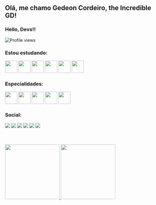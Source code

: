 ## Olá, me chamo Gedeon Cordeiro, the Incredible GD! 
### Hello, Devs!!
<p align="left"> <img src="https://komarev.com/ghpvc/?username=gedeoncordeiro&color=green" alt="Profile views" /> </p>

### Estou estudando:
<img src="https://cdn.jsdelivr.net/gh/devicons/devicon/icons/html5/html5-original.svg" width="40" height="40"/> <img src="https://cdn.jsdelivr.net/gh/devicons/devicon/icons/css3/css3-original.svg" width="40" height="40"/> <img src="https://cdn.jsdelivr.net/gh/devicons/devicon/icons/javascript/javascript-plain.svg" width="40" height="40"/>
 <img src="https://cdn.jsdelivr.net/gh/devicons/devicon/icons/react/react-original-wordmark.svg" width="40" height="40"/>
 <img src="https://cdn.jsdelivr.net/gh/devicons/devicon/icons/nodejs/nodejs-plain.svg" width="40" height="40"/> <img src="https://cdn.jsdelivr.net/gh/devicons/devicon/icons/php/php-plain.svg" width="40" height="40"/>
 <br>
### Especialidades:
<img src="https://cdn.jsdelivr.net/gh/devicons/devicon/icons/photoshop/photoshop-line.svg" width="40" height="40"/> <img src="https://cdn.jsdelivr.net/gh/devicons/devicon/icons/illustrator/illustrator-line.svg" width="40" height="40"/> <img src="https://cdn.jsdelivr.net/gh/devicons/devicon/icons/xd/xd-line.svg" width="40" height="40"/> <img src="https://cdn.jsdelivr.net/gh/devicons/devicon/icons/figma/figma-original.svg" width="40" height="40"/> <img src="https://cdn.jsdelivr.net/gh/devicons/devicon/icons/aftereffects/aftereffects-plain.svg" width="40" height="40"/>
<br>
### Social:
<div>
 <a href="https://api.whatsapp.com/send?phone=5598984623626&text=Ol%C3%A1%20GD!" target="_blank"><img src="https://img.shields.io/badge/Whatsapp-darkgreen?style=for-the-badge&logo=whatsapp&logoColor=white" target="_blank"></a>
 <a href="https://facebook.com/gedeoncordeiro92" target="_blank"><img src="https://img.shields.io/badge/Facebook-blue?style=for-the-badge&logo=facebook&logoColor=white" target="_blank"></a>
<a href="https://www.youtube.com/gedeoncordeiro" target="_blank"><img src="https://img.shields.io/badge/YouTube-FF0000?style=for-the-badge&logo=youtube&logoColor=white" target="_blank"></a>
<a href="https://instagram.com/gedeoncordeiro" target="_blank"><img src="https://img.shields.io/badge/-Instagram-%23E4405F?style=for-the-badge&logo=instagram&logoColor=white" target="_blank"></a>
<!-- <a href="https://www.twitch.tv/seu-usuário-aqui" target="_blank"><img src="https://img.shields.io/badge/Twitch-9146FF?style=for-the-badge&logo=twitch&logoColor=white" target="_blank"></a> -->
<a href = "mailto:gedeon.donn@gmail.com"><img src="https://img.shields.io/badge/Gmail-D14836?style=for-the-badge&logo=gmail&logoColor=white" target="_blank"></a>
<a href="https://www.linkedin.com/in/gedeoncordeiro" target="_blank"><img src="https://img.shields.io/badge/-LinkedIn-%230077B5?style=for-the-badge&logo=linkedin&logoColor=white" target="_blank"></a>   
</div>
<br><br><br>
<div>
<a href="https://github.com/gedeoncordeiro">
<img height="180em" src="https://github-readme-stats.vercel.app/api/top-langs/?username=gedeoncordeiro&layout=compact&langs_count=7&theme=merko"/>
<img height="180em" src="https://github-readme-stats.vercel.app/api?username=gedeoncordeiro&show_icons=true&theme=merko&include_all_commits=true&count_private=true"/>
</div>
